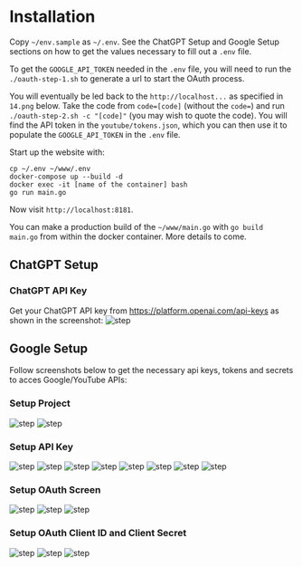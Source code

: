 
# Installation

Copy `~/env.sample` as `~/.env`.  See the ChatGPT Setup and Google Setup sections on how to get the values necessary to fill out a `.env` file.

To get the `GOOGLE_API_TOKEN` needed in the `.env` file, you will need to run the `./oauth-step-1.sh` to generate a url to start the OAuth process.

You will eventually be led back to the `http://localhost...` as specified in `14.png` below.  Take the code from `code=[code]` (without the `code=`) and run `./oauth-step-2.sh -c "[code]"` (you may wish to quote the code).  You will find the API token in the `youtube/tokens.json`, which you can then use it to populate the `GOOGLE_API_TOKEN` in the `.env` file.

Start up the website with:

```
cp ~/.env ~/www/.env
docker-compose up --build -d
docker exec -it [name of the container] bash
go run main.go

```

Now visit `http://localhost:8181`.

You can make a production build of the `~/www/main.go` with `go build main.go` from within the docker container. More details to come.

## ChatGPT Setup

### ChatGPT API Key

Get your ChatGPT API key from https://platform.openai.com/api-keys as shown in the screenshot:
![step](/documentation/chatgpt.png)

## Google Setup

Follow screenshots below to get the necessary api keys, tokens and secrets to acces Google/YouTube APIs:

### Setup Project

![step](/documentation/00.png)
![step](/documentation/01.png)

### Setup API Key

![step](/documentation/02.png)
![step](/documentation/03.png)
![step](/documentation/04.png)
![step](/documentation/05.png)
![step](/documentation/06.png)
![step](/documentation/07.png)
![step](/documentation/08.png)
![step](/documentation/09.png)

### Setup OAuth Screen

![step](/documentation/10.png)
![step](/documentation/11.png)
![step](/documentation/12.png)

### Setup OAuth Client ID and Client Secret

![step](/documentation/13.png)
![step](/documentation/14.png)
![step](/documentation/15.png)
